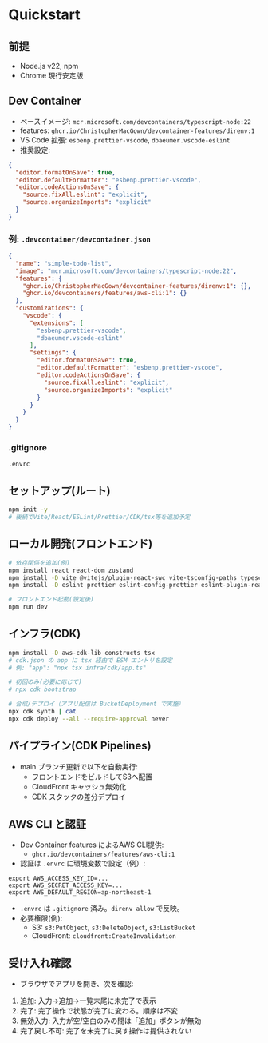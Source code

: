 # Quickstart

## 前提
- Node.js v22, npm
- Chrome 現行安定版

## Dev Container
- ベースイメージ: `mcr.microsoft.com/devcontainers/typescript-node:22`
- features: `ghcr.io/ChristopherMacGown/devcontainer-features/direnv:1`
- VS Code 拡張: `esbenp.prettier-vscode`, `dbaeumer.vscode-eslint`
- 推奨設定:
```json
{
  "editor.formatOnSave": true,
  "editor.defaultFormatter": "esbenp.prettier-vscode",
  "editor.codeActionsOnSave": {
    "source.fixAll.eslint": "explicit",
    "source.organizeImports": "explicit"
  }
}
```

### 例: `.devcontainer/devcontainer.json`
```json
{
  "name": "simple-todo-list",
  "image": "mcr.microsoft.com/devcontainers/typescript-node:22",
  "features": {
    "ghcr.io/ChristopherMacGown/devcontainer-features/direnv:1": {},
    "ghcr.io/devcontainers/features/aws-cli:1": {}
  },
  "customizations": {
    "vscode": {
      "extensions": [
        "esbenp.prettier-vscode",
        "dbaeumer.vscode-eslint"
      ],
      "settings": {
        "editor.formatOnSave": true,
        "editor.defaultFormatter": "esbenp.prettier-vscode",
        "editor.codeActionsOnSave": {
          "source.fixAll.eslint": "explicit",
          "source.organizeImports": "explicit"
        }
      }
    }
  }
}
```

### .gitignore
```
.envrc
```

## セットアップ(ルート)
```bash
npm init -y
# 後続でVite/React/ESLint/Prettier/CDK/tsx等を追加予定
```

## ローカル開発(フロントエンド)
```bash
# 依存関係を追加(例)
npm install react react-dom zustand
npm install -D vite @vitejs/plugin-react-swc vite-tsconfig-paths typescript
npm install -D eslint prettier eslint-config-prettier eslint-plugin-react eslint-plugin-react-hooks

# フロントエンド起動(設定後)
npm run dev
```

## インフラ(CDK)
```bash
npm install -D aws-cdk-lib constructs tsx
# cdk.json の app に tsx 経由で ESM エントリを設定
# 例: "app": "npx tsx infra/cdk/app.ts"

# 初回のみ(必要に応じて)
# npx cdk bootstrap

# 合成/デプロイ（アプリ配信は BucketDeployment で実施）
npx cdk synth | cat
npx cdk deploy --all --require-approval never
```

## パイプライン(CDK Pipelines)
- main ブランチ更新で以下を自動実行:
  - フロントエンドをビルドしてS3へ配置
  - CloudFront キャッシュ無効化
  - CDK スタックの差分デプロイ

## AWS CLI と認証
- Dev Container features によるAWS CLI提供:
  - `ghcr.io/devcontainers/features/aws-cli:1`
- 認証は `.envrc` に環境変数で設定（例）:
```
export AWS_ACCESS_KEY_ID=...
export AWS_SECRET_ACCESS_KEY=...
export AWS_DEFAULT_REGION=ap-northeast-1
```
- `.envrc` は `.gitignore` 済み。`direnv allow` で反映。
- 必要権限(例):
  - S3: `s3:PutObject`, `s3:DeleteObject`, `s3:ListBucket`
  - CloudFront: `cloudfront:CreateInvalidation`

## 受け入れ確認
- ブラウザでアプリを開き、次を確認:
 1) 追加: 入力→追加→一覧末尾に未完了で表示
 2) 完了: 完了操作で状態が完了に変わる。順序は不変
 3) 無効入力: 入力が空/空白のみの間は「追加」ボタンが無効
 4) 完了戻し不可: 完了を未完了に戻す操作は提供されない
